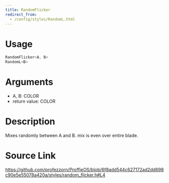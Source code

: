 ```yaml
---
title: RandomFlicker
redirect_from:
  - /config/styles/RandomL.html
---
```


# Usage
```cpp
RandomFlicker<A, B>
RandomL<B>
```

# Arguments
 * A, B: COLOR
 * return value: COLOR

# Description
Mixes randomly between A and B.
mix is even over entire blade.

# Source Link
https://github.com/profezzorn/ProffieOS/blob/6f8add544c627172ad2dd698c90e5e55078a420a/styles/random_flicker.h#L4
